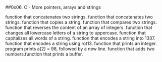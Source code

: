 ##0x06. C - More pointers, arrays and strings

function that concatenates two strings.
function that concatenates two strings.
function that copies a string.
function that compares two strings.
function that reverses the content of an array of integers.
function that changes all lowercase letters of a string to uppercase.
function that capitalizes all words of a string.
function that encodes a string into 1337.
function that encodes a string using rot13.
function that prints an integer.
program prints a[2] = 98, followed by a new line.
function that adds two numbers.function that prints a buffer.
